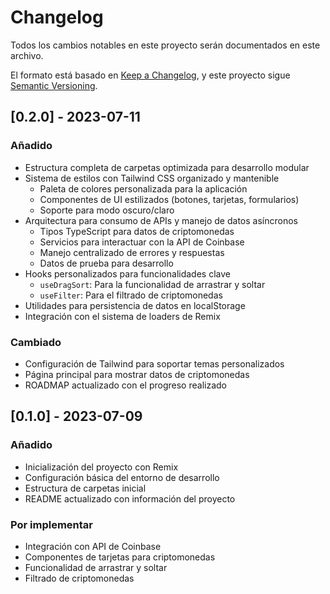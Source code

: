 # Changelog

Todos los cambios notables en este proyecto serán documentados en este archivo.

El formato está basado en [Keep a Changelog](https://keepachangelog.com/es/1.0.0/),
y este proyecto sigue [Semantic Versioning](https://semver.org/spec/v2.0.0.html).

## [0.2.0] - 2023-07-11

### Añadido
- Estructura completa de carpetas optimizada para desarrollo modular
- Sistema de estilos con Tailwind CSS organizado y mantenible
  - Paleta de colores personalizada para la aplicación
  - Componentes de UI estilizados (botones, tarjetas, formularios)
  - Soporte para modo oscuro/claro
- Arquitectura para consumo de APIs y manejo de datos asíncronos
  - Tipos TypeScript para datos de criptomonedas
  - Servicios para interactuar con la API de Coinbase
  - Manejo centralizado de errores y respuestas
  - Datos de prueba para desarrollo
- Hooks personalizados para funcionalidades clave
  - `useDragSort`: Para la funcionalidad de arrastrar y soltar
  - `useFilter`: Para el filtrado de criptomonedas
- Utilidades para persistencia de datos en localStorage
- Integración con el sistema de loaders de Remix

### Cambiado
- Configuración de Tailwind para soportar temas personalizados
- Página principal para mostrar datos de criptomonedas
- ROADMAP actualizado con el progreso realizado

## [0.1.0] - 2023-07-09

### Añadido
- Inicialización del proyecto con Remix
- Configuración básica del entorno de desarrollo
- Estructura de carpetas inicial
- README actualizado con información del proyecto

### Por implementar
- Integración con API de Coinbase
- Componentes de tarjetas para criptomonedas
- Funcionalidad de arrastrar y soltar
- Filtrado de criptomonedas 